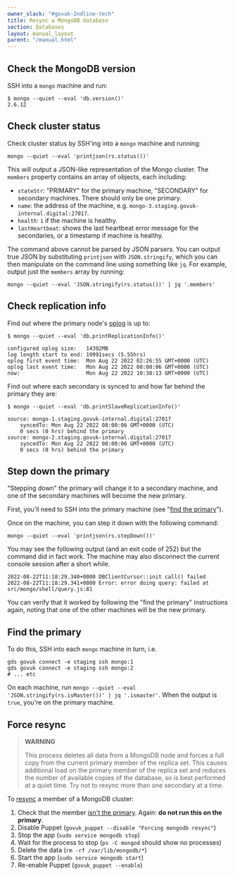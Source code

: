 ```yaml
---
owner_slack: "#govuk-2ndline-tech"
title: Resync a MongoDB database
section: Databases
layout: manual_layout
parent: "/manual.html"
---
```


## Check the MongoDB version

SSH into a `mongo` machine and run:

```
$ mongo --quiet --eval 'db.version()'
2.6.12
```

## Check cluster status

Check cluster status by SSH'ing into a `mongo` machine and running:

```
mongo --quiet --eval 'printjson(rs.status())'
```

This will output a JSON-like representation of the Mongo cluster. The `members` property contains an array of objects, each including:

- `stateStr`: "PRIMARY" for the primary machine, "SECONDARY" for secondary machines. There should only be one primary.
- `name`: the address of the machine, e.g. `mongo-3.staging.govuk-internal.digital:27017`.
- `health`: `1` if the machine is healthy.
- `lastHeartbeat`: shows the last heartbeat error message for the secondaries, or a timestamp if machine is healthy.

The command above cannot be parsed by JSON parsers. You can output true JSON by substituting `printjson` with `JSON.stringify`, which you can then manipulate on the command line using something like `jq`. For example, output just the `members` array by running:

```
mongo --quiet --eval 'JSON.stringify(rs.status())' | jq '.members'
```

## Check replication info

Find out where the primary node's [oplog](http://docs.mongodb.org/manual/core/replica-set-oplog/) is up to:

```
$ mongo --quiet --eval 'db.printReplicationInfo()'

configured oplog size:   14392MB
log length start to end: 19991secs (5.55hrs)
oplog first event time:  Mon Aug 22 2022 02:26:55 GMT+0000 (UTC)
oplog last event time:   Mon Aug 22 2022 08:00:06 GMT+0000 (UTC)
now:                     Mon Aug 22 2022 10:38:13 GMT+0000 (UTC)
```

Find out where each secondary is synced to and how far behind the primary they are:

```
$ mongo --quiet --eval 'db.printSlaveReplicationInfo()'

source: mongo-1.staging.govuk-internal.digital:27017
    syncedTo: Mon Aug 22 2022 08:00:06 GMT+0000 (UTC)
    0 secs (0 hrs) behind the primary
source: mongo-2.staging.govuk-internal.digital:27017
    syncedTo: Mon Aug 22 2022 08:00:06 GMT+0000 (UTC)
    0 secs (0 hrs) behind the primary
```

## Step down the primary

"Stepping down" the primary will change it to a secondary machine, and one of the secondary machines will become the new primary.

First, you'll need to SSH into the primary machine (see "[find the primary](#find-the-primary)").

Once on the machine, you can step it down with the following command:

```
mongo --quiet --eval 'printjson(rs.stepDown())'
```

You may see the following output (and an exit code of 252) but the command did in fact work. The machine may also disconnect the current console session after a short while.

```
2022-08-22T11:18:29.340+0000 DBClientCursor::init call() failed
2022-08-22T11:18:29.341+0000 Error: error doing query: failed at src/mongo/shell/query.js:81
```

You can verify that it worked by following the "find the primary" instructions again, noting that one of the other machines will be the new primary.

## Find the primary

To do this, SSH into each `mongo` machine in turn, i.e.

```
gds govuk connect -e staging ssh mongo:1
gds govuk connect -e staging ssh mongo:2
# ... etc
```

On each machine, run `mongo --quiet --eval 'JSON.stringify(rs.isMaster())' | jq '.ismaster'`.
When the output is `true`, you're on the primary machine.

## Force resync

> **WARNING**
>
> This process deletes all data from a MongoDB node and forces a full
> copy from the current primary member of the replica set. This causes
> additional load on the primary member of the replica set and reduces the
> number of available copies of the database, so is best performed at a quiet
> time. Try not to resync more than one secondary at a time.

To [resync](https://docs.mongodb.org/v2.4/tutorial/resync-replica-set-member/) a member of a MongoDB cluster:

1. Check that the member [isn't the primary](#find-the-primary). Again: **do not run this on the primary**.
1. Disable Puppet (`govuk_puppet --disable "Forcing mongodb resync"`)
1. Stop the app (`sudo service mongodb stop`)
1. Wait for the process to stop (`ps -C mongod` should show no processes)
1. Delete the data (`rm -rf /var/lib/mongodb/*`)
1. Start the app (`sudo service mongodb start`)
1. Re-enable Puppet (`govuk_puppet --enable`)
